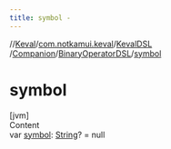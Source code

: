 ```yaml
---
title: symbol -
---
```

//[Keval](../../../../index.md)/[com.notkamui.keval](../../../index.md)/[KevalDSL](../../index.md)
/[Companion](../index.md)/[BinaryOperatorDSL](index.md)/[symbol](symbol.md)

# symbol

[jvm]  
Content  
var [symbol](symbol.md): [String](https://kotlinlang.org/api/latest/jvm/stdlib/kotlin/-string/index.html)? = null  




